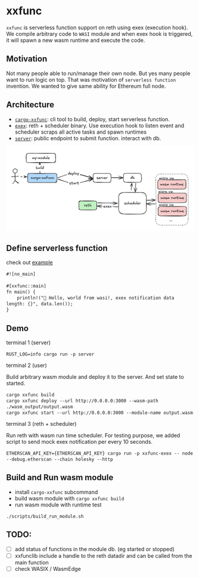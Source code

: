 # xxfunc

`xxfunc` is serverless function support on reth using exex (execution hook).
We compile arbitrary code to `WASI` module and when exex hook is triggered, it will spawn a new wasm runtime and execute the code.

## Motivation

Not many people able to run/manage their own node. But yes many people want to run logic on top. That was motivation of `serverless function` invention. We wanted to give same ability for Ethereum full node.

## Architecture

- [`cargo-xxfunc`](./cargo-xxfunc/): cli tool to build, deploy, start serverless function.
- [`exex`](./exex/): reth + scheduler binary. Use execution hook to listen event and scheduler scraps all active tasks and spawn runtimes
- [`server`](./server/): public endpoint to submit function. interact with db.

![](.github/arch.png)

## Define serverless function

check out [example](./example/)

```
#![no_main]

#[xxfunc::main]
fn main() {
    println!("🦀 Hello, world from wasi!, exex notification data length: {}", data.len());
}

```

## Demo

terminal 1 (server)

```
RUST_LOG=info cargo run -p server
```

terminal 2 (user)

Build arbitrary wasm module and deploy it to the server. And set state to started.

```
cargo xxfunc build
cargo xxfunc deploy --url http://0.0.0.0:3000 --wasm-path ./wasm_output/output.wasm
cargo xxfunc start --url http://0.0.0.0:3000 --module-name output.wasm
```

terminal 3 (reth + scheduler)

Run reth with wasm run time scheduler. For testing purpose, we added script to send mock exex notification per every 10 seconds.

```
ETHERSCAN_API_KEY={ETHERSCAN_API_KEY} cargo run -p xxfunc-exex -- node --debug.etherscan --chain holesky --http 
```

## Build and Run wasm module

- install `cargo-xxfunc` subcommand
- build wasm module with `cargo xxfunc build`
- run wasm module with runtime test

```console
./scripts/build_run_module.sh
```

## TODO:

- [ ] add status of functions in the module db. (eg started or stopped)
- [ ] xxfunclib include a handle to the reth datadir and can be called from the main function
- [ ] check WASIX / WasmEdge
